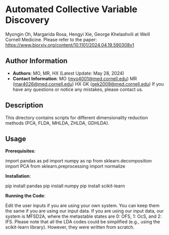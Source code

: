 # Automated Collective Variable Discovery 
Myongin Oh, Margarida Rosa, Hengyi Xie, George Khelashvili at Weill Cornell Medicine. 
Please refer to the paper: https://www.biorxiv.org/content/10.1101/2024.04.19.590308v1 

## Author Information
- **Authors**: MO, MR, HX (Latest Update: May 28, 2024) 
- **Contact Information**: MO (myo4001@med.cornell.edu) MR (mar4026@med.cornell.edu) HX GK (gek2009@med.cornell.edu) 
If you have any questions or notice any mistakes, please contact us.

## Description
This directory contains scripts for different dimensionality reduction methods (PCA, FLDA, MHLDA, ZHLDA, GDHLDA).

## Usage

**Prerequisites**: 

import pandas as pd
import numpy as np
from sklearn.decomposition import PCA
from sklearn.preprocessing import normalize

**Installation**: 

pip install pandas
pip install numpy
pip install scikit-learn

**Running the Code**: 

Edit the user inputs if you are using your own system. You can keep them the same if you are using our input data.
If you are using our input data, our system is MFSD2A, where the metastable states are 0: OFS, 1: OcS, and 2: IFS.
Please note that all the LDA codes could be simplified (e.g., using the scikit-learn library). However, they were written from scratch.
